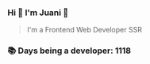### Hi 👋 I&#39;m Juani 🦁

> I&#39;m a Frontend Web Developer SSR

### 📚 Days being a developer: 1118
